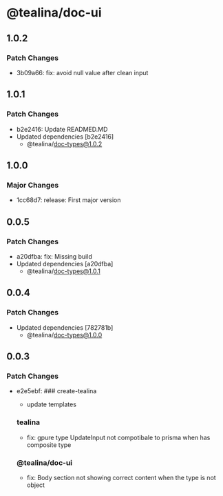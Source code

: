 # @tealina/doc-ui

## 1.0.2

### Patch Changes

- 3b09a66: fix: avoid null value after clean input

## 1.0.1

### Patch Changes

- b2e2416: Update READMED.MD
- Updated dependencies [b2e2416]
  - @tealina/doc-types@1.0.2

## 1.0.0

### Major Changes

- 1cc68d7: release: First major version

## 0.0.5

### Patch Changes

- a20dfba: fix: Missing build
- Updated dependencies [a20dfba]
  - @tealina/doc-types@1.0.1

## 0.0.4

### Patch Changes

- Updated dependencies [782781b]
  - @tealina/doc-types@1.0.0

## 0.0.3

### Patch Changes

- e2e5ebf: ### create-tealina

  - update templates

  ### tealina

  - fix: gpure type UpdateInput not compotibale to prisma when has composite type

  ### @tealina/doc-ui

  - fix: Body section not showing correct content when the type is not object
